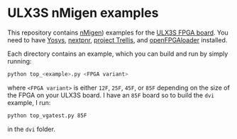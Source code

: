# ULX3S nMigen examples
This repository contains [nMigen](https://github.com/nmigen/nmigen)) examples for the [ULX3S FPGA board](https://ulx3s.github.io/). You need to have [Yosys](https://github.com/YosysHQ/yosys), [nextpnr](https://github.com/YosysHQ/nextpnr), [project Trellis](https://github.com/YosysHQ/prjtrellis), and [openFPGAloader](https://github.com/trabucayre/openFPGALoader) installed.

Each directory contains an example, which you can build and run by simply running:

```bash
python top_<example>.py <FPGA variant>
```

where `<FPGA variant>` is either `12F`, `25F`, `45F`, or `85F` depending on the size of the FPGA on your ULX3S board. I have an `85F` board so to build the `dvi` example, I run:

```bash
python top_vgatest.py 85F
```

in the `dvi` folder.